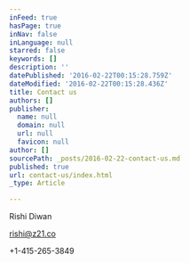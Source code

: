```yaml
---
inFeed: true
hasPage: true
inNav: false
inLanguage: null
starred: false
keywords: []
description: ''
datePublished: '2016-02-22T00:15:28.759Z'
dateModified: '2016-02-22T00:15:28.436Z'
title: Contact us
authors: []
publisher:
  name: null
  domain: null
  url: null
  favicon: null
author: []
sourcePath: _posts/2016-02-22-contact-us.md
published: true
url: contact-us/index.html
_type: Article

---
```

Rishi Diwan

rishi@z21.co

+1-415-265-3849